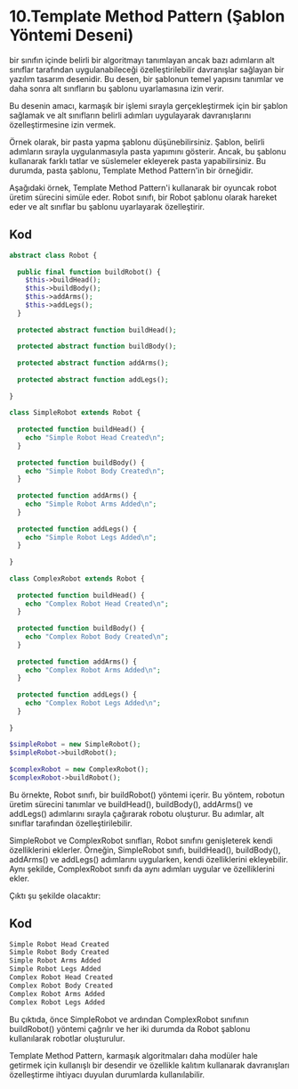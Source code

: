 # 10.Template Method Pattern (Şablon Yöntemi Deseni)

bir sınıfın içinde belirli bir algoritmayı tanımlayan ancak bazı adımların alt sınıflar tarafından uygulanabileceği
özelleştirilebilir davranışlar sağlayan bir yazılım tasarım desenidir. Bu desen, bir şablonun temel yapısını tanımlar ve
daha sonra alt sınıfların bu şablonu uyarlamasına izin verir.

Bu desenin amacı, karmaşık bir işlemi sırayla gerçekleştirmek için bir şablon sağlamak ve alt sınıfların belirli
adımları uygulayarak davranışlarını özelleştirmesine izin vermek.

Örnek olarak, bir pasta yapma şablonu düşünebilirsiniz. Şablon, belirli adımların sırayla uygulanmasıyla pasta yapımını
gösterir. Ancak, bu şablonu kullanarak farklı tatlar ve süslemeler ekleyerek pasta yapabilirsiniz. Bu durumda, pasta
şablonu, Template Method Pattern'in bir örneğidir.

Aşağıdaki örnek, Template Method Pattern'i kullanarak bir oyuncak robot üretim sürecini simüle eder. Robot sınıfı, bir
Robot şablonu olarak hareket eder ve alt sınıflar bu şablonu uyarlayarak özelleştirir.

## Kod

```php
abstract class Robot {
 
  public final function buildRobot() {
    $this->buildHead();
    $this->buildBody();
    $this->addArms();
    $this->addLegs();
  }
 
  protected abstract function buildHead();
 
  protected abstract function buildBody();
 
  protected abstract function addArms();
 
  protected abstract function addLegs();
 
}
 
class SimpleRobot extends Robot {
 
  protected function buildHead() {
    echo "Simple Robot Head Created\n";
  }
 
  protected function buildBody() {
    echo "Simple Robot Body Created\n";
  }
 
  protected function addArms() {
    echo "Simple Robot Arms Added\n";
  }
 
  protected function addLegs() {
    echo "Simple Robot Legs Added\n";
  }
 
}
 
class ComplexRobot extends Robot {
 
  protected function buildHead() {
    echo "Complex Robot Head Created\n";
  }
 
  protected function buildBody() {
    echo "Complex Robot Body Created\n";
  }
 
  protected function addArms() {
    echo "Complex Robot Arms Added\n";
  }
 
  protected function addLegs() {
    echo "Complex Robot Legs Added\n";
  }
 
}
 
$simpleRobot = new SimpleRobot();
$simpleRobot->buildRobot();
 
$complexRobot = new ComplexRobot();
$complexRobot->buildRobot();
```

Bu örnekte, Robot sınıfı, bir buildRobot() yöntemi içerir. Bu yöntem, robotun üretim sürecini tanımlar ve buildHead(),
buildBody(), addArms() ve addLegs() adımlarını sırayla çağırarak robotu oluşturur. Bu adımlar, alt sınıflar tarafından
özelleştirilebilir.

SimpleRobot ve ComplexRobot sınıfları, Robot sınıfını genişleterek kendi özelliklerini eklerler. Örneğin, SimpleRobot
sınıfı, buildHead(), buildBody(), addArms() ve addLegs() adımlarını uygularken, kendi özelliklerini ekleyebilir. Aynı
şekilde, ComplexRobot sınıfı da aynı adımları uygular ve özelliklerini ekler.

Çıktı şu şekilde olacaktır:

## Kod

```php
Simple Robot Head Created
Simple Robot Body Created
Simple Robot Arms Added
Simple Robot Legs Added
Complex Robot Head Created
Complex Robot Body Created
Complex Robot Arms Added
Complex Robot Legs Added
```

Bu çıktıda, önce SimpleRobot ve ardından ComplexRobot sınıfının buildRobot() yöntemi çağrılır ve her iki durumda da
Robot şablonu kullanılarak robotlar oluşturulur.

Template Method Pattern, karmaşık algoritmaları daha modüler hale getirmek için kullanışlı bir desendir ve özellikle
kalıtım kullanarak davranışları özelleştirme ihtiyacı duyulan durumlarda kullanılabilir.